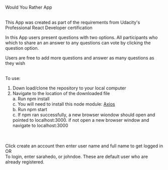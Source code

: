 
Would You Rather App <br><br>

This App was created as part of the requirements from Udacity's Professional React Developer certification<br>

In this App users present questions with two options. All participants who which to share an an answer to any questions can vote by clicking the question option.<br>

Users are free to add more questions and answer as many questions as they wish<br><br>

To use: <br>
  1. Down load/clone the repository to your local computer<br>
  2. Navigate to the location of the downloaded file<br>
   a. Run npm install<br>
   c. You will need to install this node module: <a href="https://www.npmjs.com/package/axios"> Axios</a><br>
   b. Run npm start<br>
   c. If npm ran successfully, a new browser wiondow should open and pointed to localhost:3000. if not open a new browser window and navigate to localhost:3000
   

<br><br>
Click create an account then enter user name and full name to get logged in<br>
OR <br>
To login, enter sarahedo, or johndoe. These are default user who are already registered.



